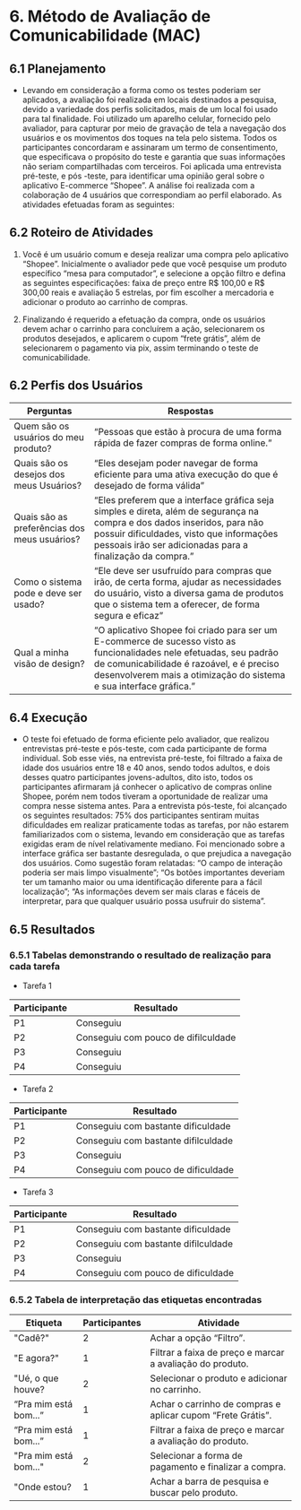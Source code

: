 # 6. Método de Avaliação de Comunicabilidade (MAC)

## 6.1 Planejamento

- Levando em consideração a forma como os testes poderiam ser aplicados, a avaliação foi realizada em locais destinados a pesquisa, devido a variedade dos perfis solicitados, mais de um local foi usado para tal finalidade. Foi utilizado um aparelho celular, fornecido pelo avaliador, para capturar por meio de gravação de tela a navegação dos usuários e os movimentos dos toques na tela pelo sistema. Todos os participantes concordaram e assinaram um termo de consentimento, que especificava o propósito do teste e garantia que suas informações não seriam compartilhadas com terceiros. Foi aplicada uma entrevista pré-teste, e pós -teste, para identificar uma opinião geral sobre o aplicativo E-commerce “Shopee”. A análise foi realizada com a colaboração de 4 usuários que correspondiam ao perfil elaborado. As atividades efetuadas foram as seguintes:

## 6.2 Roteiro de Atividades

1. Você é um usuário comum e deseja realizar uma compra pelo aplicativo “Shopee”. Inicialmente o avaliador pede que você pesquise um produto específico “mesa para computador”, e selecione a opção filtro e defina as seguintes especificações: faixa de preço entre R$ 100,00 e R$ 300,00 reais e avaliação 5 estrelas, por fim escolher a mercadoria e adicionar o produto ao carrinho de compras.

2. Finalizando é requerido a efetuação da compra, onde os usuários devem achar o carrinho para concluírem a ação, selecionarem os produtos desejados, e aplicarem o cupom “frete grátis”, além de selecionarem o pagamento via pix, assim terminando o teste de comunicabilidade.

## 6.2 Perfis dos Usuários

| Perguntas | Respostas |
|----------|------------|
| Quem são os usuários do meu produto? | “Pessoas que estão à procura de uma forma rápida de fazer compras de forma online.” |
| Quais são os desejos dos meus Usuários? | “Eles desejam poder navegar de forma eficiente para uma ativa execução do que é desejado de forma válida” |
| Quais são as preferências dos meus usuários? | “Eles preferem que a interface gráfica seja simples e direta, além de segurança na compra e dos dados inseridos, para não possuir dificuldades, visto que informações pessoais irão ser adicionadas para a finalização da compra.” |
| Como o sistema pode e deve ser usado? | “Ele deve ser usufruído para compras que irão, de certa forma, ajudar as necessidades do usuário, visto a diversa gama de produtos que o sistema tem a oferecer, de forma segura e eficaz” |
| Qual a minha visão de design? | “O aplicativo Shopee foi criado para ser um E-commerce de sucesso visto as funcionalidades nele efetuadas, seu padrão de comunicabilidade é razoável, e é preciso desenvolverem mais a otimização do sistema e sua interface gráfica.” |

## 6.4 Execução

- O teste foi efetuado de forma eficiente pelo avaliador, que realizou entrevistas pré-teste e pós-teste, com cada participante de forma individual. Sob esse viés, na entrevista pré-teste, foi filtrado a faixa de idade dos usuários entre 18 e 40 anos, sendo todos adultos, e dois desses quatro participantes jovens-adultos, dito isto, todos os participantes afirmaram já conhecer o aplicativo de compras online Shopee, porém nem todos tiveram a oportunidade de realizar uma compra nesse sistema antes. Para a entrevista pós-teste, foi alcançado os seguintes resultados: 75% dos participantes sentiram muitas dificuldades em realizar praticamente todas as tarefas, por não estarem familiarizados com o sistema, levando em consideração que as tarefas exigidas eram de nível relativamente mediano. Foi mencionado sobre a interface gráfica ser bastante desregulada, o que prejudica a navegação dos usuários. Como sugestão foram relatadas: “O campo de interação poderia ser mais limpo visualmente”; “Os botões importantes deveriam ter um tamanho maior ou uma identificação diferente para a fácil localização”; “As informações devem ser mais claras e fáceis de interpretar, para que qualquer usuário possa usufruir do sistema”.

## 6.5 Resultados

### 6.5.1 Tabelas demonstrando o resultado de realização para cada tarefa

- Tarefa 1

| Participante | Resultado |
|-----|-----------------------|
|  P1 | Conseguiu  |
|  P2 | Conseguiu com pouco de difilculdade |
|  P3 | Conseguiu |
|  P4 | Conseguiu  |

- Tarefa 2

| Participante | Resultado |
|-----|-----------------------|
|  P1 | Conseguiu com bastante dificuldade  |
|  P2 | Conseguiu com bastante difilculdade |
|  P3 | Conseguiu |
|  P4 | Conseguiu com pouco de dificuldade  |

- Tarefa 3

| Participante | Resultado |
|-----|-----------------------|
|  P1 | Conseguiu com bastante dificuldade  |
|  P2 | Conseguiu com bastante difilculdade |
|  P3 | Conseguiu |
|  P4 | Conseguiu com pouco de dificuldade  |

### 6.5.2 Tabela de interpretação das etiquetas encontradas

| Etiqueta | Participantes | Atividade |
|----------|---------------|-----------|
| "Cadê?" | 2 | Achar a opção “Filtro”. |
| "E agora?" | 1 | Filtrar a faixa de preço e marcar a avaliação do produto. |
| "Ué, o que houve? | 2 | Selecionar o produto e adicionar no carrinho. |
| “Pra mim está bom...” | 1 | Achar o carrinho de compras e aplicar cupom “Frete Grátis”. |
| “Pra mim está bom...” | 1 | Filtrar a faixa de preço e marcar a avaliação do produto. |
| "Pra mim está bom..." | 2 | Selecionar a forma de pagamento e finalizar a compra. |
| "Onde estou? | 1 | Achar a barra de pesquisa e buscar pelo produto. |